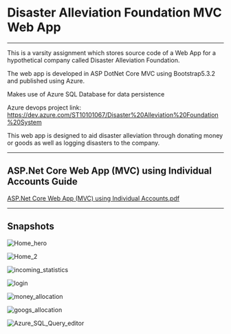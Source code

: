 # Disaster Alleviation Foundation MVC Web App
-------------------------------------------------------------------------------------------------------------------------------------

This is a varsity assignment which stores source code of a Web App for a hypothetical company called Disaster Alleviation Foundation.

The web app is developed in ASP DotNet Core MVC using Bootstrap5.3.2 and published using Azure.

Makes use of Azure SQL Database for data persistence

Azure devops project link: https://dev.azure.com/ST10101067/Disaster%20Alleviation%20Foundation%20System 

This web app is designed to aid disaster alleviation through donating money or goods as well as logging disasters to the company. 

-------------------------------------------------------------------------------------------------------------------------------------

ASP.Net Core Web App (MVC) using Individual Accounts Guide
----------------------------------------------------------

[ASP.Net Core Web App (MVC) using Individual Accounts.pdf](https://github.com/AaronFourie/ASP.Net-Core-MVC-Disaster-Alleviation-Foundation-Web-App/files/13762655/ASP.Net.Core.Web.App.MVC.using.Individual.Accounts.pdf)

-------------------------------------------------------------------------------------------------------------------------------------

Snapshots
------
![Home_hero](https://github.com/AaronFourie/APPR6312_POE/assets/103949239/92c0b8da-5ecd-4ba8-9e7a-d4b3fd0dc118)

![Home_2](https://github.com/AaronFourie/APPR6312_POE/assets/103949239/50490155-5bd2-4c2e-a452-2476eaa5e430)

![incoming_statistics](https://github.com/AaronFourie/APPR6312_POE/assets/103949239/115cba1d-fb8e-4023-b4b6-a29944bb701b)

![login](https://github.com/AaronFourie/APPR6312_POE/assets/103949239/9012cc52-480e-4d0c-95b1-24a181247aa0)

![money_allocation](https://github.com/AaronFourie/APPR6312_POE/assets/103949239/1ef3c27e-b6fd-423d-9748-81a3c693dbeb)

![googs_allocation](https://github.com/AaronFourie/APPR6312_POE/assets/103949239/1bda2c09-7113-4e20-ab33-5d98bc0950e5)

![Azure_SQL_Query_editor](https://github.com/AaronFourie/APPR6312_POE/assets/103949239/e92df15e-858b-4df0-a68c-99fde8e9db17)

